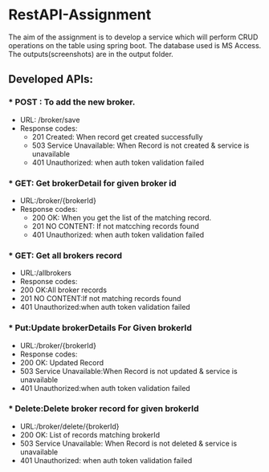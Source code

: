 # RestAPI-Assignment
The aim of the assignment is to develop a service which will perform CRUD operations on the table using spring boot. The database used is MS Access. 
The outputs(screenshots) are in the output folder.  
## Developed APIs:

  
### * POST : To add the new broker. 
  * URL: /broker/save
  * Response codes:
    * 201 Created: When record get created successfully
    * 503 Service Unavailable: When Record is not created & service is unavailable
    * 401 Unauthorized: when auth token validation failed

### * GET: Get brokerDetail for given broker id
  * URL:/broker/{brokerId}
  * Response codes:
    * 200 OK: When you get the list of the matching record.
    * 201 NO CONTENT: If not matcching records found
    * 401 Unauthorized: when auth token validation failed

### * GET: Get all brokers record
  * URL:/allbrokers
  * Response codes:
  * 200 OK:All broker records
  * 201 NO CONTENT:If not matching records found
  * 401 Unauthorized:when auth token validation failed

### * Put:Update brokerDetails For Given brokerId
  * URL:/broker/{brokerId}
   * Response codes:
   * 200 OK: Updated Record
   * 503 Service Unavailable:When Record is not updated & service is unavailable
   * 401 Unauthorized:when auth token validation failed

### * Delete:Delete broker record for given brokerId
  * URL:/broker/delete/{brokerId}
  * 200 OK: List of records matching brokerId
  * 503 Service Unavailable: When Record is not deleted & service is unavailable
  * 401 Unauthorized: when auth token validation failed
   
